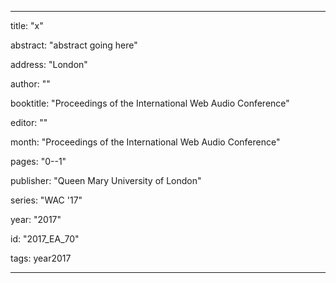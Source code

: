 ---
      
title: "x" 
      
abstract: "abstract going here"
      
address: "London" 
      
author: "" 
      
booktitle: "Proceedings of the International Web Audio Conference" 
      
editor: "" 
      
month: "Proceedings of the International Web Audio Conference"
      
pages: "0--1" 
      
publisher: "Queen Mary University of London" 
      
series: "WAC '17"  
      
year: "2017" 
      
id: "2017_EA_70" 
      
tags: year2017 
      
---